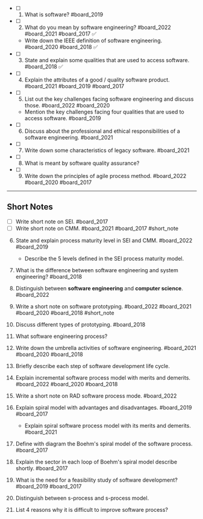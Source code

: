 - [ ] 1. What is software? #board_2019 
- [ ] 2. What do you mean by software engineering? #board_2022 #board_2021 #board_2017 ✅
	- Write down the IEEE definition of software engineering. #board_2020 #board_2018 ✅
- [ ] 3. State and explain some qualities that are used to access software. #board_2018  ✅
- [ ] 4. Explain the attributes of a good / quality software product. #board_2021 #board_2019  #board_2017 
- [ ] 5. List out the key challenges facing software engineering and discuss those. #board_2022 #board_2020  
	- Mention the key challenges facing four qualities that are used to access software. #board_2019 
- [ ] 6. Discuss about the professional and ethical responsibilities of a software engineering. #board_2021 
- [ ] 7. Write down some characteristics of legacy software. #board_2021 
- [ ] 8. What is meant by software quality assurance?
- [ ] 9. Write down the principles of agile process method. #board_2022 #board_2020 #board_2017    

---

## Short Notes
- [ ] Write short note on SEI. #board_2017 
- [ ] Write short note on CMM. #board_2021 #board_2017 #short_note 
    
6. State and explain process maturity level in SEI and CMM. #board_2022 #board_2019 
	- Describe the 5 levels defined in the SEI process maturity model.
7. What is the difference between software engineering and system engineering? #board_2018 
8. Distinguish between **software engineering** and **computer science**. #board_2022 
9. Write a short note on software prototyping. #board_2022 #board_2021 #board_2020 #board_2018 #short_note 
    
10. Discuss different types of prototyping. #board_2018 
11. What software engineering process?
12. Write down the umbrella activities of software engineering. #board_2021 #board_2020 #board_2018     
13. Briefly describe each step of software development life cycle.
    
14. Explain incremental software process model with merits and demerits. #board_2022 #board_2020 #board_2018 
15. Write a short note on RAD software process mode. #board_2022 
16. Explain spiral model with advantages and disadvantages. #board_2019 #board_2017 
	- Explain spiral software process model with its merits and demerits. #board_2021 
17. Define with diagram the Boehm's spiral model of the software process. #board_2017 
18. Explain the sector in each loop of Boehm's spiral model describe shortly. #board_2017 
19. What is the need for a feasibility study of software development? #board_2019 #board_2017 
20. Distinguish between s-process and s-process model.
21. List 4 reasons why it is difficult to improve software process?